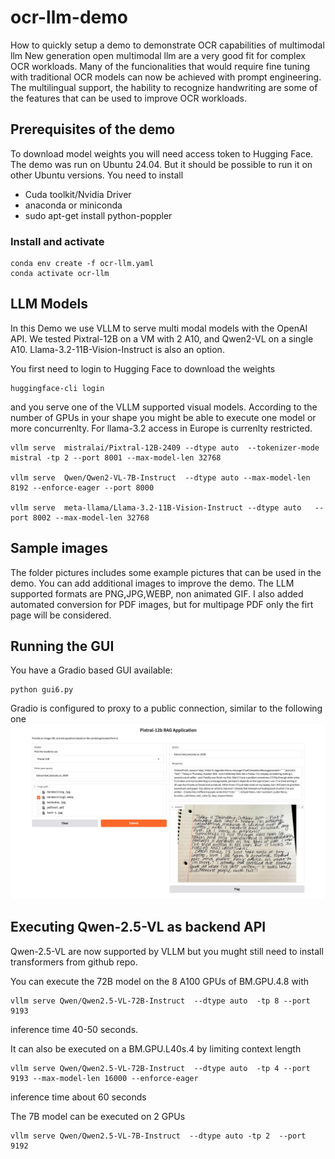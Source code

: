 # ocr-llm-demo
How to quickly setup a demo to demonstrate OCR capabilities of multimodal llm
New generation open multimodal llm are a very good fit for complex OCR workloads.
Many of the funcionalities that would require fine tuning with traditional OCR models can now be achieved with prompt engineering. 
The multilingual support, the hability to recognize handwriting are some of the features that can be used to improve OCR workloads.

## Prerequisites of the demo
To download model weights you will need access token to Hugging Face.
The demo was run on Ubuntu 24.04. But it should be possible to run it on other Ubuntu versions.
You need to install
- Cuda toolkit/Nvidia Driver
- anaconda or miniconda
- sudo apt-get install python-poppler


### Install and activate 
```
conda env create -f ocr-llm.yaml
conda activate ocr-llm
```

## LLM Models

In this Demo we use VLLM to serve multi modal models with the OpenAI API. We tested Pixtral-12B on a VM with 2 A10, and Qwen2-VL on a single A10. 
Llama-3.2-11B-Vision-Instruct is also an option.

You first need to login to Hugging Face to download the weights
```
huggingface-cli login
```
and you serve one of the VLLM supported visual models. According to the number of GPUs in your shape you might be able to execute one model or more concurrenlty. For llama-3.2 access in Europe is currenlty restricted.

```
vllm serve  mistralai/Pixtral-12B-2409 --dtype auto  --tokenizer-mode  mistral -tp 2 --port 8001 --max-model-len 32768

vllm serve  Qwen/Qwen2-VL-7B-Instruct  --dtype auto --max-model-len 8192 --enforce-eager --port 8000

vllm serve  meta-llama/Llama-3.2-11B-Vision-Instruct --dtype auto   --port 8002 --max-model-len 32768
```  
## Sample images

The folder pictures includes some example pictures that can be used in the demo. You can add additional images to improve the demo.
The LLM supported formats are PNG,JPG,WEBP, non animated GIF. I also added automated conversion for PDF images, but for multipage PDF only the firt page will be considered.


## Running the GUI

You have a Gradio based GUI available:
```
python gui6.py
```

Gradio is configured to proxy to a public connection, similar to the following one
 ![Alt text](gui.png?raw=true "GUI")

## Executing Qwen-2.5-VL as backend API




Qwen-2.5-VL are now supported by VLLM but you mught still need to install transformers from github repo. 

You can execute the 72B model  on the 8 A100 GPUs of BM.GPU.4.8  with

```
vllm serve Qwen/Qwen2.5-VL-72B-Instruct  --dtype auto  -tp 8 --port 9193
```
inference time 40-50 seconds.

It can also be executed on a BM.GPU.L40s.4 by limiting context length

```
vllm serve Qwen/Qwen2.5-VL-72B-Instruct  --dtype auto  -tp 4 --port 9193 --max-model-len 16000 --enforce-eager
```
inference time about 60 seconds

The 7B model can be executed on 2 GPUs

```
vllm serve Qwen/Qwen2.5-VL-7B-Instruct  --dtype auto -tp 2  --port 9192
```



